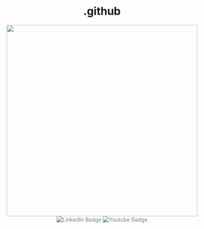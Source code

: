 # .github
<style>
  body{
  text-align:center
}

a {
  color:grey;
  text-decoration: none;
}

i {
  letter-spacing: 10px;
  padding: 2cm 0cm 1cm 0cm;
  font-size: 49px;
  transition: all .2s ease-in-out;
}
i:hover {
  transform: scale(1.3);
}

.fa-github:hover{
	color: #333;
}

.fa-facebook:hover {
	color: #1877f2;
}

.fa-instagram:hover {
	color: #c32aa3;
}

.fa-twitter:hover {
	color: #1da1f2;
}

.fa-linkedin-in:hover {
	color: #0a66c2;
}

.fa-youtube:hover {
	color: #ff0000;
}
</style>

<head>
<script src="https://kit.fontawesome.com/f7187ce1e1.js" crossorigin="anonymous"></script>
</head>
<body>

<a href="https://github.com/KPDMadhuka"><i class="fab fa-github"></i></a>
  
<a href="https://www.linkedin.com/in/kpdmadhuka/"><i class="fab fa-linkedin-in"></i></a>

<a href="https://www.facebook.com/KPDMadhuka"><i class="fab fa-facebook"></i></a>

<a href="https://www.instagram.com/KPDMadhuka/"><i class="fab fa-instagram"></i></a>

<a href="http://twitter.com/KPDMadhuka"><i class="fab fa-twitter"></i></a>

<a href="https://www.youtube.com/KPDMadhuka/"><i class="fab fa-youtube"></i>
</body>
  
  
  
<div id="header" align="center">
  <img src="https://media.giphy.com/media/cpAGF6uxLw93uuQNNJ/giphy.gif" width="500"/>
</div>

<div id="badges" align="center">
  <a href="https://www.linkedin.com/in/tientranviet-0507xx/">
    <img src="https://img.shields.io/badge/LinkedIn-blue?style=for-the-badge&logo=linkedin&logoColor=white" alt="LinkedIn Badge"/>
  </a>
  <a href="https://www.youtube.com/channel/UCnLLloYlqSiDVTEEsG4ZDIw">
    <img src="https://img.shields.io/badge/YouTube-red?style=for-the-badge&logo=youtube&logoColor=white" alt="Youtube Badge"/>
  </a>
</div>

